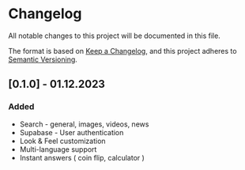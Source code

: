 # Changelog

All notable changes to this project will be documented in this file.

The format is based on [Keep a Changelog](https://keepachangelog.com/en/1.0.0/),
and this project adheres to [Semantic Versioning](https://semver.org/spec/v2.0.0.html).

## [0.1.0] - 01.12.2023

### Added

- Search - general, images, videos, news
- Supabase - User authentication
- Look & Feel customization
- Multi-language support
- Instant answers ( coin flip, calculator )
